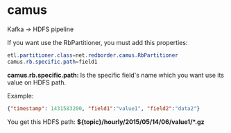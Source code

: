 # camus
Kafka -> HDFS pipeline


If you want use the RbPartitioner, you must add this properties:

```java
etl.partitioner.class=net.redborder.camus.RbPartitioner
camus.rb.specific.path=field1
```

<b> camus.rb.specific.path: </b>  Is the specific field's name which you want use its value on HDFS path.

   Example:
 
 ```json
 {"timestamp": 1431583200, "field1":"value1", "field2":"data2"}
```

You get this HDFS path: <b> ${topic}/hourly/2015/05/14/06/value1/*.gz </b>
